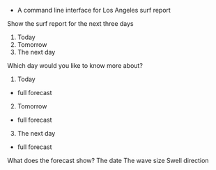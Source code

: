 - A command line interface for Los Angeles surf report

Show the surf report for the next three days

1. Today
2. Tomorrow
3. The next day

Which day would you like to know more about?

1. Today
  - full forecast
2. Tomorrow
  - full forecast
3. The next day
  - full forecast

  What does the forecast show?
  The date
  The wave size
  Swell direction
